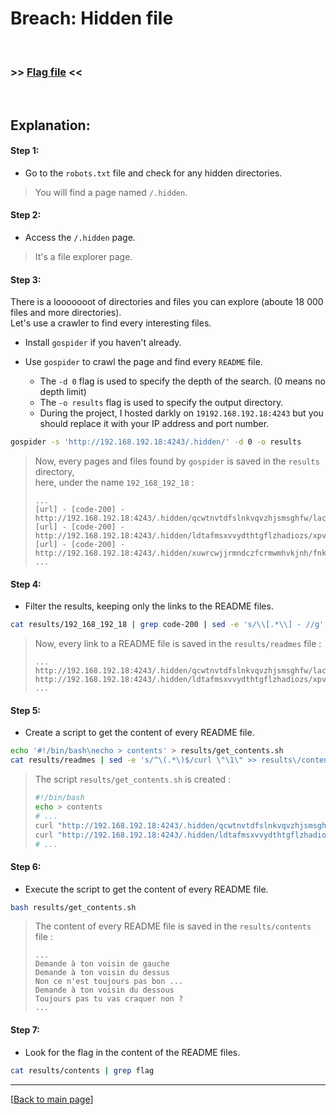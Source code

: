 # Breach: Hidden file


<br>

### >> [Flag file](../flag) <<

<br>


## Explanation:


#### Step 1:

- Go to the `robots.txt` file and check for any hidden directories.

> You will find a page named `/.hidden`.


#### Step 2:

- Access the `/.hidden` page.

> It's a file explorer page.


#### Step 3:

There is a looooooot of directories and files you can explore (aboute 18 000 files and more directories).<br>
Let's use a crawler to find every interesting files.

- Install `gospider` if you haven't already.

- Use `gospider` to crawl the page and find every `README` file.
  - The `-d 0` flag is used to specify the depth of the search. (0 means no depth limit)
  - The `-o results` flag is used to specify the output directory.
  - During the project, I hosted darkly on `19192.168.192.18:4243` but you should replace it with your IP address and port number.
```bash
gospider -s 'http://192.168.192.18:4243/.hidden/' -d 0 -o results
```

> Now, every pages and files found by `gospider` is saved in the `results` directory,<br>
>   here, under the name `192_168_192_18` :
> ```
> ...
> [url] - [code-200] - http://192.168.192.18:4243/.hidden/qcwtnvtdfslnkvqvzhjsmsghfw/lacqgphmpkmzjmaojyqnasjyvj/pupwvwozdhgnvmzdktffjxfiqc/README
> [url] - [code-200] - http://192.168.192.18:4243/.hidden/ldtafmsxvvydthtgflzhadiozs/xpvwxitxurnldvlkeyedmlsson/hrgjwugrgpxlrwntddjeoizipk/README
> [url] - [code-200] - http://192.168.192.18:4243/.hidden/xuwrcwjjrmndczfcrmwmhvkjnh/fnkbjkxzduuctvrzpvpdsllkwm/yivtvgtfhotbwchtwottzwghaa/
> ...
> ```


#### Step 4:

- Filter the results, keeping only the links to the README files.
```bash
cat results/192_168_192_18 | grep code-200 | sed -e 's/\\[.*\\] - //g' | grep -E '\.hidden/.*/README' > results/readmes
```

> Now, every link to a README file is saved in the `results/readmes` file :
> ```
> ...
> http://192.168.192.18:4243/.hidden/qcwtnvtdfslnkvqvzhjsmsghfw/lacqgphmpkmzjmaojyqnasjyvj/pupwvwozdhgnvmzdktffjxfiqc/README
> http://192.168.192.18:4243/.hidden/ldtafmsxvvydthtgflzhadiozs/xpvwxitxurnldvlkeyedmlsson/hrgjwugrgpxlrwntddjeoizipk/README
> ...
> ```


#### Step 5:

- Create a script to get the content of every README file.
```bash
echo '#!/bin/bash\necho > contents' > results/get_contents.sh
cat results/readmes | sed -e 's/^\(.*\)$/curl \"\1\" >> results\/contents/g' >> results/get_contents.sh
```

> The script `results/get_contents.sh` is created :
> ```bash
> #!/bin/bash
> echo > contents
> # ...
> curl "http://192.168.192.18:4243/.hidden/qcwtnvtdfslnkvqvzhjsmsghfw/lacqgphmpkmzjmaojyqnasjyvj/pupwvwozdhgnvmzdktffjxfiqc/README" >> results/contents
> curl "http://192.168.192.18:4243/.hidden/ldtafmsxvvydthtgflzhadiozs/xpvwxitxurnldvlkeyedmlsson/hrgjwugrgpxlrwntddjeoizipk/README" >> results/contents
> # ...
> ```


#### Step 6:

- Execute the script to get the content of every README file.
```bash
bash results/get_contents.sh
```

> The content of every README file is saved in the `results/contents` file :
> ```
> ...
> Demande à ton voisin de gauche  
> Demande à ton voisin du dessus  
> Non ce n'est toujours pas bon ...
> Demande à ton voisin du dessous 
> Toujours pas tu vas craquer non ?
> ...
> ```


#### Step 7:

- Look for the flag in the content of the README files.
```bash
cat results/contents | grep flag
```


---

[[Back to main page](/#darkly)]
